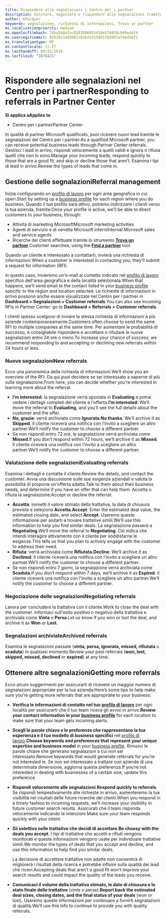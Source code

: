 ```yaml
---
title: Rispondere alle segnalazioni | Centro per i partner
description: Valutare, negoziare e rispondere alle segnalazioni tramite il Centro per i partner.
author: KPacquer
keywords: segnalazione, richiesta di informazioni, Trova un partner
ms.localizationpriority: medium
ms.openlocfilehash: 70ba5b0afac8283806955410e57d459c849ed4f4
ms.sourcegitcommit: 92629114d5081103bfe555081f69997af4ed56f2
ms.translationtype: MT
ms.contentlocale: it-IT
ms.lasthandoff: 08/31/2018
ms.locfileid: "2875421"
---
```

# <a name="responding-to-referrals-in-partner-center"></a><span data-ttu-id="8f56d-104">Rispondere alle segnalazioni nel Centro per i partner</span><span class="sxs-lookup"><span data-stu-id="8f56d-104">Responding to referrals in Partner Center</span></span>

**<span data-ttu-id="8f56d-105">Si applica a</span><span class="sxs-lookup"><span data-stu-id="8f56d-105">Applies to</span></span>**

-  <span data-ttu-id="8f56d-106">Centro per i partner</span><span class="sxs-lookup"><span data-stu-id="8f56d-106">Partner Center</span></span>

<span data-ttu-id="8f56d-107">In qualità di partner Microsoft qualificato, puoi ricevere nuovi lead tramite le segnalazioni del Centro per i partner.</span><span class="sxs-lookup"><span data-stu-id="8f56d-107">As a qualified Microsoft partner, you can receive potential business leads through Partner Center referrals.</span></span> <span data-ttu-id="8f56d-108">Gestisci i lead in arrivo, rispondi velocemente a quelli validi e ignora o rifiuta quelli che non lo sono.</span><span class="sxs-lookup"><span data-stu-id="8f56d-108">Manage your incoming leads, respond quickly to those that are a good fit, and skip or decline those that aren’t.</span></span> <span data-ttu-id="8f56d-109">Esamina i tipi di lead in arrivo.</span><span class="sxs-lookup"><span data-stu-id="8f56d-109">Review the types of leads that come in.</span></span> 

## <a name="referral-management"></a><span data-ttu-id="8f56d-110">Gestione delle segnalazioni</span><span class="sxs-lookup"><span data-stu-id="8f56d-110">Referral management</span></span>

<span data-ttu-id="8f56d-111">Inizia configurando un [profilo di lavoro](create-a-marketing-profile.md) per ogni area geografica in cui operi.</span><span class="sxs-lookup"><span data-stu-id="8f56d-111">Start by setting up a [business profile](create-a-marketing-profile.md) for each region where you do business.</span></span> <span data-ttu-id="8f56d-112">Quando il tuo profilo sarà attivo, potremo indirizzare i clienti verso la tua azienda, tramite:</span><span class="sxs-lookup"><span data-stu-id="8f56d-112">Once your profile is active, we’ll be able to direct customers to your business, through:</span></span>

*  <span data-ttu-id="8f56d-113">Attività di marketing Microsoft</span><span class="sxs-lookup"><span data-stu-id="8f56d-113">Microsoft marketing activities</span></span>
*  <span data-ttu-id="8f56d-114">Agenti di servizio e di vendita Microsoft interni</span><span class="sxs-lookup"><span data-stu-id="8f56d-114">Internal Microsoft sales and service agents</span></span>
*  <span data-ttu-id="8f56d-115">Ricerche dei clienti effettuate tramite lo strumento **[Trova un partner](https://partnercenter.microsoft.com/pcv/search)**.</span><span class="sxs-lookup"><span data-stu-id="8f56d-115">Customer searches, using the **[Find a partner](https://partnercenter.microsoft.com/pcv/search)** tool.</span></span>

<span data-ttu-id="8f56d-116">Quando un cliente è interessato a contattarti, invierà una richiesta di informazioni.</span><span class="sxs-lookup"><span data-stu-id="8f56d-116">When a customer is interested in contacting you, they’ll submit a request for information (RFI).</span></span> 

<span data-ttu-id="8f56d-117">In questo caso, invieremo un'e-mail al contatto indicato nel [profilo di lavoro](create-a-marketing-profile.md) specifico dell'area geografica e della località selezionata.</span><span class="sxs-lookup"><span data-stu-id="8f56d-117">When that happens, we’ll send email to the contact listed in your [business profile](create-a-marketing-profile.md) specific to the region and location selected.</span></span> <span data-ttu-id="8f56d-118">Le richieste di informazioni in arrivo possono anche essere visualizzate nel Centro per i partner in **Dashboard > Segnalazioni > Customer referrals**.</span><span class="sxs-lookup"><span data-stu-id="8f56d-118">You can also see incoming RFIs in Partner Center: go to **Dashboard > Referrals > Customer referrals**.</span></span>

<span data-ttu-id="8f56d-119">I clienti spesso scelgono di inviare la stessa richiesta di informazioni a più aziende contemporaneamente.</span><span class="sxs-lookup"><span data-stu-id="8f56d-119">Customers often choose to send the same RFI to multiple companies at the same time.</span></span> <span data-ttu-id="8f56d-120">Per aumentare le probabilità di successo, è consigliabile rispondere e accettare o rifiutare le nuove segnalazioni entro 24 ore o meno.</span><span class="sxs-lookup"><span data-stu-id="8f56d-120">To increase your chance of success, we recommend responding to and accepting or declining new referrals within 24 hours or less.</span></span>

### <a name="new-referrals"></a><span data-ttu-id="8f56d-121">Nuove segnalazioni</span><span class="sxs-lookup"><span data-stu-id="8f56d-121">New referrals</span></span>

<span data-ttu-id="8f56d-122">Ecco una panoramica della richiesta di informazioni.</span><span class="sxs-lookup"><span data-stu-id="8f56d-122">We’ll show you an overview of the RFI.</span></span> <span data-ttu-id="8f56d-123">Da qui puoi decidere se sei interessato a saperne di più sulla segnalazione.</span><span class="sxs-lookup"><span data-stu-id="8f56d-123">From here, you can decide whether you’re interested in learning more about the referral.</span></span> 

*  <span data-ttu-id="8f56d-124">**I’m interested**: la segnalazione verrà spostata in **Evaluating** e potrai vedere i dettagli completi del cliente e l'offerta.</span><span class="sxs-lookup"><span data-stu-id="8f56d-124">**I’m interested**: We’ll move the referral to **Evaluating**, and you’ll see the full details about the customer and the offer.</span></span> 
*  <span data-ttu-id="8f56d-125">**No, grazie**: verrà archiviata come **Ignorata**.</span><span class="sxs-lookup"><span data-stu-id="8f56d-125">**No thanks**: We’ll archive it as **Skipped**.</span></span> <span data-ttu-id="8f56d-126">Il cliente riceverà una notifica con l'invito a scegliere un altro partner.</span><span class="sxs-lookup"><span data-stu-id="8f56d-126">We’ll notify the customer to choose a different partner.</span></span>
*  <span data-ttu-id="8f56d-127">Se non rispondi entro 72 ore, la segnalazione verrà archiviata come **Missed**.</span><span class="sxs-lookup"><span data-stu-id="8f56d-127">If you don’t respond within 72 hours, we’ll archive it as **Missed**.</span></span> <span data-ttu-id="8f56d-128">Il cliente riceverà una notifica con l'invito a scegliere un altro partner.</span><span class="sxs-lookup"><span data-stu-id="8f56d-128">We’ll notify the customer to choose a different partner.</span></span>

### <a name="evaluating-referrals"></a><span data-ttu-id="8f56d-129">Valutazione delle segnalazioni</span><span class="sxs-lookup"><span data-stu-id="8f56d-129">Evaluating referrals</span></span>

<span data-ttu-id="8f56d-130">Esamina i dettagli e contatta il cliente.</span><span class="sxs-lookup"><span data-stu-id="8f56d-130">Review the details, and contact the customer.</span></span> <span data-ttu-id="8f56d-131">Avvia una discussione sulle sue esigenze aziendali e valuta la possibilità di proporre un'offerta adatta.</span><span class="sxs-lookup"><span data-stu-id="8f56d-131">Talk to them about their business needs, and determine if you have an offer that can help them.</span></span> <span data-ttu-id="8f56d-132">Accetta o rifiuta la segnalazione:</span><span class="sxs-lookup"><span data-stu-id="8f56d-132">Accept or decline the referral:</span></span> 

*  <span data-ttu-id="8f56d-133">**Accetta**: immetti il valore stimato della trattativa, la data di chiusura prevista e seleziona **Accetta**.</span><span class="sxs-lookup"><span data-stu-id="8f56d-133">**Accept**: Enter the estimated deal value, the estimated closing date, and select **Accept**.</span></span> <span data-ttu-id="8f56d-134">Useremo queste informazione per aiutarti a trovare trattative simili.</span><span class="sxs-lookup"><span data-stu-id="8f56d-134">We’ll use this information to help you find similar deals.</span></span> <span data-ttu-id="8f56d-135">La segnalazione passerà a **Negotiating**.</span><span class="sxs-lookup"><span data-stu-id="8f56d-135">We’ll move the referral to **Negotiating**.</span></span> <span data-ttu-id="8f56d-136">Ciò indica che intendi interagire attivamente con il cliente per soddisfarne le esigenze.</span><span class="sxs-lookup"><span data-stu-id="8f56d-136">This tells us that you plan to actively engage with the customer to address their need.</span></span>
*  <span data-ttu-id="8f56d-137">**Rifiuta**: verrà archiviata come **Rifiutata**.</span><span class="sxs-lookup"><span data-stu-id="8f56d-137">**Decline**: We’ll archive it as **Declined**.</span></span> <span data-ttu-id="8f56d-138">Il cliente riceverà una notifica con l'invito a scegliere un altro partner.</span><span class="sxs-lookup"><span data-stu-id="8f56d-138">We’ll notify the customer to choose a different partner.</span></span>
*  <span data-ttu-id="8f56d-139">Se non rispondi entro 7 giorni, la segnalazione verrà archiviata come **Scaduta**.</span><span class="sxs-lookup"><span data-stu-id="8f56d-139">If you don’t respond within 7 days, we’ll archive it as **Expired**.</span></span> <span data-ttu-id="8f56d-140">Il cliente riceverà una notifica con l'invito a scegliere un altro partner.</span><span class="sxs-lookup"><span data-stu-id="8f56d-140">We’ll notify the customer to choose a different partner.</span></span>

### <a name="negotiating-referrals"></a><span data-ttu-id="8f56d-141">Negoziazione delle segnalazioni</span><span class="sxs-lookup"><span data-stu-id="8f56d-141">Negotiating referrals</span></span>

<span data-ttu-id="8f56d-142">Lavora per concludere la trattativa con il cliente.</span><span class="sxs-lookup"><span data-stu-id="8f56d-142">Work to close the deal with the customer.</span></span> <span data-ttu-id="8f56d-143">Informaci sull'esito positivo o negativo della trattativa e archiviala come **Vinta** o **Persa**.</span><span class="sxs-lookup"><span data-stu-id="8f56d-143">Let us know if you won or lost the deal, and archive it as **Won** or **Lost**.</span></span> 

### <a name="archived-referrals"></a><span data-ttu-id="8f56d-144">Segnalazioni archiviate</span><span class="sxs-lookup"><span data-stu-id="8f56d-144">Archived referrals</span></span>

<span data-ttu-id="8f56d-145">Esamina le segnalazioni passate (**vinta, persa, ignorata, missed, rifiutata** o **scaduta**) in qualsiasi momento.</span><span class="sxs-lookup"><span data-stu-id="8f56d-145">Review your past referrals (**won, lost, skipped, missed, declined** or **expired**) at any time.</span></span> 

## <a name="getting-more-referrals"></a><span data-ttu-id="8f56d-146">Ottenere altre segnalazioni</span><span class="sxs-lookup"><span data-stu-id="8f56d-146">Getting more referrals</span></span>

<span data-ttu-id="8f56d-147">Ecco alcuni suggerimenti per assicurarti di ricevere un maggior numero di segnalazioni appropriate per la tua azienda:</span><span class="sxs-lookup"><span data-stu-id="8f56d-147">Here’s some tips to help make sure you’re getting more referrals that are appropriate to your business:</span></span>

*  <span data-ttu-id="8f56d-148">**Verifica le informazioni di contatto nel tuo [profilo di lavoro](create-a-marketing-profile.md)** per ogni località per assicurarti che il tuo team riceva gli avvisi in arrivo.</span><span class="sxs-lookup"><span data-stu-id="8f56d-148">**Review your contact information in your [business profile](create-a-marketing-profile.md)** for each location to make sure that your team gets incoming alerts.</span></span>

*  <span data-ttu-id="8f56d-149">**Scegli le parole chiave e le preferenze che rappresentano la tua esperienza e il tuo modello di business specifici** nel [profilo di lavoro](create-a-marketing-profile.md).</span><span class="sxs-lookup"><span data-stu-id="8f56d-149">**Choose keywords and preferences that represent your unique expertise and business model** in your [business profile](create-a-marketing-profile.md).</span></span> <span data-ttu-id="8f56d-150">Rimuovi le parole chiave che generano segnalazioni a cui non sei interessato.</span><span class="sxs-lookup"><span data-stu-id="8f56d-150">Remove keywords that would generate referrals for you’re not interested in.</span></span> <span data-ttu-id="8f56d-151">Se non sei interessato a trattare con aziende di una determinata dimensione, aggiorna questa preferenza.</span><span class="sxs-lookup"><span data-stu-id="8f56d-151">If you’re not interested in dealing with businesses of a certain size, update this preference.</span></span>

*  <span data-ttu-id="8f56d-152">**Rispondi velocemente alle segnalazioni**.</span><span class="sxs-lookup"><span data-stu-id="8f56d-152">**Respond quickly to referrals**.</span></span> <span data-ttu-id="8f56d-153">Se rispondi tempestivamente alle richieste in arrivo, aumenteremo la tua visibilità nei risultati delle future ricerche dei clienti.</span><span class="sxs-lookup"><span data-stu-id="8f56d-153">When you respond in a timely fashion to incoming requests, we’ll increase your visibility in future customer search results.</span></span> <span data-ttu-id="8f56d-154">Assicurati che il team risponda velocemente indicando le intenzioni.</span><span class="sxs-lookup"><span data-stu-id="8f56d-154">Make sure your team responds quickly with your intent.</span></span>

*  <span data-ttu-id="8f56d-155">**Sii selettivo nelle trattative che decidi di accettare**.</span><span class="sxs-lookup"><span data-stu-id="8f56d-155">**Be choosy with the deals you accept**.</span></span> <span data-ttu-id="8f56d-156">I tipi di trattative che accetti e rifiuti vengono monitorati e queste informazioni vengono usate per individuare trattative simili.</span><span class="sxs-lookup"><span data-stu-id="8f56d-156">We monitor the types of deals that you accept and decline, and use this information to help find you similar deals.</span></span> 

   <span data-ttu-id="8f56d-157">La decisione di accettare trattative non adatte non consentirà di migliorerà i risultati della ricerca e potrebbe influire sulla qualità dei lead che ricevi.</span><span class="sxs-lookup"><span data-stu-id="8f56d-157">Accepting deals that aren’t a good fit won’t improve your search results and could impact the quality of the leads you receive.</span></span>

*  <span data-ttu-id="8f56d-158">**Comunicaci il volume della trattativa stimato, le date di chiusura e lo stato finale delle trattative** (vinte o perse).</span><span class="sxs-lookup"><span data-stu-id="8f56d-158">**Report back the estimated deal sizes, closing dates, and the final status of your deals** (won or lost).</span></span> <span data-ttu-id="8f56d-159">Useremo queste informazioni per continuare a fornirti segnalazioni di qualità.</span><span class="sxs-lookup"><span data-stu-id="8f56d-159">We’ll use this info to continue to provide you with quality referrals.</span></span>
